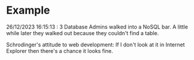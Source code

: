 # Example

<!-- replace-with-date starts -->
26/12/2023 16:15:13 : 3 Database Admins walked into a NoSQL bar. A little while later they walked out because they couldn't find a table.
<!-- replace-with-date ends -->

<!-- replace-with-joke starts -->
Schrodinger's attitude to web development: If I don't look at it in Internet Explorer then there's a chance it looks fine.
<!-- replace-with-joke ends -->